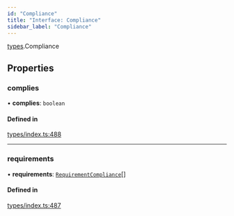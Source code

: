 ```yaml
---
id: "Compliance"
title: "Interface: Compliance"
sidebar_label: "Compliance"
---
```


[types](../../../modules/Types/Types.md).Compliance

## Properties

### complies

• **complies**: `boolean`

#### Defined in

[types/index.ts:488](https://github.com/PolymeshAssociation/polymesh-sdk/blob/acc2284c/src/types/index.ts#L488)

___

### requirements

• **requirements**: [`RequirementCompliance`](../RequirementCompliance/RequirementCompliance.md)[]

#### Defined in

[types/index.ts:487](https://github.com/PolymeshAssociation/polymesh-sdk/blob/acc2284c/src/types/index.ts#L487)
